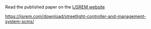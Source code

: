 Read the published paper on the [IJSREM website]([https://ijsrem.com/your-paper-link-here](https://ijsrem.com/download/streetlight-controller-and-management-system-scms/)) 

https://ijsrem.com/download/streetlight-controller-and-management-system-scms/
